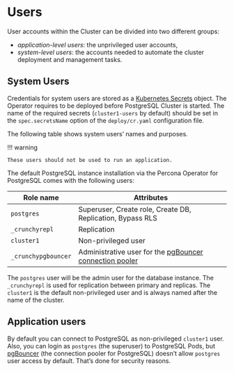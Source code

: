# Users

User accounts within the Cluster can be divided into two different groups:

* *application-level users*: the unprivileged user accounts,
* *system-level users*: the accounts needed to automate the cluster deployment
and management tasks.

## System Users

Credentials for system users are stored as a [Kubernetes Secrets](https://kubernetes.io/docs/concepts/configuration/secret/) object.
The Operator requires to be deployed before PostgreSQL Cluster is
started. The name of the required secrets (`cluster1-users` by default)
should be set in the `spec.secretsName` option of the `deploy/cr.yaml`
configuration file.

The following table shows system users’ names and purposes.

!!! warning

    These users should not be used to run an application.

The default PostgreSQL instance installation via the Percona Operator for PostgreSQL comes with the
following users:

| Role name          | Attributes                                                 |
|--------------------|------------------------------------------------------------|
| `postgres`         | Superuser, Create role, Create DB, Replication, Bypass RLS |
| `_crunchyrepl`     | Replication                                                |
| `cluster1`         | Non-privileged user                                        |
| `_crunchypgbouncer`| Administrative user for the [pgBouncer connection pooler](http://pgbouncer.github.io/) |

The `postgres` user will be the admin user for the database instance. The
`_crunchyrepl` is used for replication between primary and replicas. The
`cluster1` is the default non-privileged user and is always named after the name
of the cluster.

## Application users

By default you can connect to PostgreSQL as non-privileged `cluster1` user.
Also, you can login as `postgres` (the superuser) to PostgreSQL Pods,
but [pgBouncer](http://pgbouncer.github.io/) (the connection pooler for
PostgreSQL) doesn’t allow `postgres` user access by default. That’s done for
security reasons.
